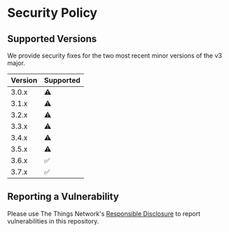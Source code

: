 # Security Policy

## Supported Versions

We provide security fixes for the two most recent minor versions of the v3 major.

| Version | Supported          |
| ------- | ------------------ |
| 3.0.x   | :warning:          |
| 3.1.x   | :warning:          |
| 3.2.x   | :warning:          |
| 3.3.x   | :warning:          |
| 3.4.x   | :warning:          |
| 3.5.x   | :warning:          |
| 3.6.x   | :white_check_mark: |
| 3.7.x   | :white_check_mark: |

## Reporting a Vulnerability

Please use The Things Network's [Responsible Disclosure](https://www.thethingsnetwork.org/responsible-disclosure) to report vulnerabilities in this repository.
